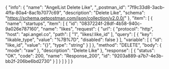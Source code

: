 {
  "info": {
    "name": "AngelList Delete Like",
    "_postman_id": "7f9c33d8-3acb-4ffa-80a4-8ac1b7077c69",
    "description": "Delete Like",
    "schema": "https://schema.getpostman.com/json/collection/v2.0.0/"
  },
  "item": [
    {
      "name": "startups",
      "item": [
        {
          "id": "0837224f-28df-4b58-940c-9a026e787160",
          "name": "likes",
          "request": {
            "url": {
              "protocol": "http",
              "host": "api.angel.co",
              "path": [
                "1",
                "likes/:like_id"
              ],
              "query": [
                {
                  "key": "likable_type",
                  "value": "%7B%7D",
                  "disabled": false
                }
              ],
              "variable": [
                {
                  "id": "like_id",
                  "value": "{}",
                  "type": "string"
                }
              ]
            },
            "method": "DELETE",
            "body": {
              "mode": "raw"
            },
            "description": "Delete Like"
          },
          "response": [
            {
              "status": "OK",
              "code": 200,
              "name": "Response_200",
              "id": "9203a889-a7b7-4e3b-bb2f-206be6bd2730"
            }
          ]
        }
      ]
    }
  ]
}